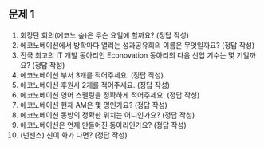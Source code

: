 ## 문제 1

1. 회장단 회의(에코노 숲)은 무슨 요일에 할까요? (정답 작성)
2. 에코노베이션에서 방학마다 열리는 성과공유회의 이름은 무엇일까요? (정답 작성)
3. 전국 최고의 IT 개발 동아리인 Econovation 동아리의 다음 신입 기수는 몇 기일까요? (정답 작성)
4. 에코노베이션 부서 3개를 적어주세요. (정답 작성)
5. 에코노베이션 후원사 2개를 적어주세요. (정답 작성)
6. 에코노베이션 영어 스펠링을 정확하게 적어주세요. (정답 작성)
7. 에코노베이션 현재 AM은 몇 명인가요? (정답 작성)
8. 에코노베이션 동방의 정확한 위치는 어디인가요? (정답 작성)
9. 에코노베이션은 언제 만들어진 동아리인가요? (정답 작성)
10. (넌센스) 신이 화가 나면? (정답 작성)


